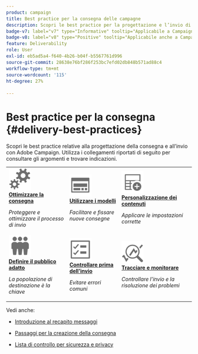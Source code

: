```yaml
---
product: campaign
title: Best practice per la consegna delle campagne
description: Scopri le best practice per la progettazione e l’invio di una consegna
badge-v7: label="v7" type="Informative" tooltip="Applicabile a Campaign Classic v7"
badge-v8: label="v8" type="Positive" tooltip="Applicabile anche a Campaign v8"
feature: Deliverability
role: User
exl-id: eb5ad5a4-f640-4b26-b04f-b5567761d996
source-git-commit: 28638e76bf286f253bc7efd02db848b571ad88c4
workflow-type: tm+mt
source-wordcount: '115'
ht-degree: 27%

---
```


# Best practice per la consegna {#delivery-best-practices}


Scopri le best practice relative alla progettazione della consegna e all’invio con Adobe Campaign. Utilizza i collegamenti riportati di seguito per consultare gli argomenti e trovare indicazioni.

<table>
<tr>
  <td>
    <a href="optimize-delivery.md">
      <img alt="Ottimizza" src="assets/do-not-localize/optimize.svg" width="60px"/>
    </a>
    <div>
      <a href="optimize-delivery.md">
    <strong>Ottimizzare la consegna</strong>
    </a>
    </div>
    <p>
    <em>Proteggere e ottimizzare il processo di invio</em>
    <p>
  </td>
   <td>
    <a href="use-templates.md">
      <img alt="Modelli" src="assets/do-not-localize/design.svg" width="60px"/>
    </a>
    <div>
      <a href="use-templates.md">
    <strong>Utilizzare i modelli</strong>
    </a>
    </div>
    <p>
    <em>Facilitare e fissare nuove consegne</em>
    <p>
  </td>
  <td>
    <a href="design-and-personalize.md">
      <img alt="Progettazione" src="assets/do-not-localize/custom.svg" width="60px"/>
    </a>
    <div>
      <a href="design-and-personalize.md">
    <strong>Personalizzazione dei contenuti</strong>
    </a>
    </div>
    <p>
    <em>Applicare le impostazioni corrette</em>
    <p>
  </td>
</tr>
<tr>
  <td>
    <a href="define-the-right-audience.md">
      <img alt="Target" src="assets/do-not-localize/profiles.svg" width="60px"/>
    </a>
    <div>
      <a href="define-the-right-audience.md">
    <strong>Definire il pubblico adatto</strong>
    </a>
    </div>
    <p>
    <em>La popolazione di destinazione è la chiave</em>
    <p>
  </td>
   <td>
    <a href="check-before-sending.md">
      <img alt="Controlla" src="assets/do-not-localize/start.svg" width="60px"/>
    </a>
    <div>
      <a href="check-before-sending.md">
    <strong>Controllare prima dell’invio</strong>
    </a>
    </div>
    <p>
    <em>Evitare errori comuni</em>
    <p>
  </td>
  <td>
    <a href="track-and-monitor.md">
      <img alt="Ottimizza" src="assets/do-not-localize/troubleshoot.svg" width="60px"/>
    </a>
    <div>
      <a href="track-and-monitor.md">
    <strong>Tracciare e monitorare</strong>
    </a>
    </div>
    <p>
    <em>Controllare l’invio e la risoluzione dei problemi</em>
    <p>
  </td>
</tr>
</table>

Vedi anche:

* [Introduzione al recapito messaggi](about-deliverability.md)

* [Passaggi per la creazione della consegna](steps-about-delivery-creation-steps.md)

* [Lista di controllo per sicurezza e privacy](https://helpx.adobe.com/it/campaign/kb/acc-security.html)

